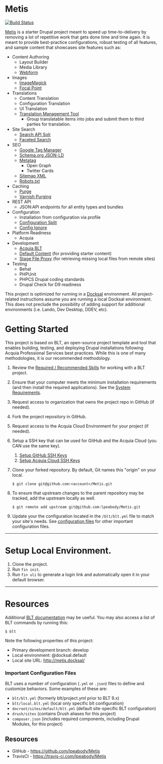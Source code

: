# Metis

[![Build Status](https://travis-ci.com/lpeabody/Metis.svg?branch=master)](https://travis-ci.com/lpeabody/Metis)

[Metis](https://en.wikipedia.org/wiki/Metis_%28mythology%29) is a starter Drupal project meant to speed up
time-to-delivery by removing a lot of repetitive work that gets done time and time again. It is meant to provide
best-practice configurations, robust testing of all features, and sample content that showcases site features such as:

- Content Authoring
    - Layout Builder
    - Media Library
    - [Webform](https://www.drupal.org/project/webform)
- Images
    - [ImageMagick](https://www.drupal.org/project/imagemagick)
    - [Focal Point](https://www.drupal.org/project/focal_point)
- Translations
    - Content Translation
    - Configuration Translation
    - UI Translation
    - [Translation Management Tool](https://www.drupal.org/project/tmgmt)
        - Group translatable items into jobs and submit them to third parties for translation.
- Site Search
    - [Search API Solr](https://www.drupal.org/project/search_api_solr)
    - [Faceted Search](https://www.drupal.org/project/facets)
- SEO
    - [Google Tag Manager](https://www.drupal.org/project/google_tag)
    - [Schema.org JSON-LD](https://www.drupal.org/project/schema_metatag)
    - [Metatag](https://www.drupal.org/project/metatag)
        - Open Graph
        - Twitter Cards
    - [Sitemap XML](https://www.drupal.org/project/simple_sitemap)
    - [Robots.txt](https://www.drupal.org/project/robotstxt)
- Caching
    - [Purge](https://www.drupal.org/project/purge)
    - [Varnish Purging](https://www.drupal.org/project/varnish_purge)
- REST API
    - JSON:API endpoints for all entity types and bundles
- Configuration
    - Installation from configuration via profile
    - [Configuration Split](https://www.drupal.org/project/config_split)
    - [Config Ignore](https://www.drupal.org/project/config_ignore)
- Platform Readiness
    - Acquia
- Development
    - [Acquia BLT](https://docs.acquia.com/blt/)
    - [Default Content](https://www.drupal.org/project/default_content) (for providing starter content)
    - [Stage File Proxy](https://www.drupal.org/project/stage_file_proxy) (for retrieving missing local files from remote sites)
- Testing
    - Behat
    - PHPUnit
    - PHPCS Drupal coding standards
    - Drupal Check for D9 readiness

This project is optimized for running in a [Docksal](https://docksal.io/) environment. All project-related instructions
assume you are running a local Docksal environment. This does not preclude the possibility of adding support for
additional environments (i.e. Lando, Dev Desktop, DDEV, etc).

# Getting Started

This project is based on BLT, an open-source project template and tool that enables building, testing, and deploying Drupal installations following Acquia Professional Services best practices. While this is one of many methodologies, it is our recommended methodology. 

1. Review the [Required / Recommended Skills](https://docs.acquia.com/blt/developer/skills/) for working with a BLT project.
2. Ensure that your computer meets the minimum installation requirements (and then install the required applications). See the [System Requirements](https://docs.acquia.com/blt/install/).
3. Request access to organization that owns the project repo in GitHub (if needed).
4. Fork the project repository in GitHub.
5. Request access to the Acquia Cloud Environment for your project (if needed).
6. Setup a SSH key that can be used for GitHub and the Acquia Cloud (you CAN use the same key).
    1. [Setup GitHub SSH Keys](https://help.github.com/articles/adding-a-new-ssh-key-to-your-github-account/)
    2. [Setup Acquia Cloud SSH Keys](https://docs.acquia.com/acquia-cloud/ssh/generate)
7. Clone your forked repository. By default, Git names this "origin" on your local.
    ```
    $ git clone git@github.com:<account>/Metis.git
    ```
8. To ensure that upstream changes to the parent repository may be tracked, add the upstream locally as well.
    ```
    $ git remote add upstream git@github.com:lpeabody/Metis.git
    ```

9. Update your the configuration located in the `/blt/blt.yml` file to match your site's needs. See [configuration files](#important-configuration-files) for other important configuration files.


----
# Setup Local Environment.

1. Clone the project.
2. Run `fin init`.
3. Run `fin uli` to generate a login link and automatically open it in your default browser.

---

# Resources 

Additional [BLT documentation](https://docs.acquia.com/blt/) may be useful. You may also access a list of BLT commands by running this:
```
$ blt
``` 

Note the following properties of this project:
* Primary development branch: develop
* Local environment: @docksal.default
* Local site URL: http://metis.docksal/

### Important Configuration Files

BLT uses a number of configuration (`.yml` or `.json`) files to define and customize behaviors. Some examples of these are:

* `blt/blt.yml` (formerly blt/project.yml prior to BLT 9.x)
* `blt/local.blt.yml` (local only specific blt configuration)
* `docroot/sites/default/blt.yml` (default site-specific BLT configuration)
* `drush/sites` (contains Drush aliases for this project)
* `composer.json` (includes required components, including Drupal Modules, for this project)

## Resources

* GitHub - https://github.com/lpeabody/Metis
* TravisCI - https://travis-ci.com/lpeabody/Metis
